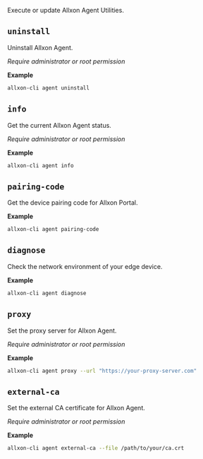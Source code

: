 Execute or update Allxon Agent Utilities.

## `uninstall`

Uninstall Allxon Agent.

*Require administrator or root permission*

**Example**

```bash
allxon-cli agent uninstall
```

## `info`

Get the current Allxon Agent status.

*Require administrator or root permission*

**Example**

```bash
allxon-cli agent info
```

## `pairing-code`

Get the device pairing code for Allxon Portal.

**Example**

```bash
allxon-cli agent pairing-code
```

## `diagnose`

Check the network environment of your edge device.

**Example**

```bash
allxon-cli agent diagnose
```

## `proxy`

Set the proxy server for Allxon Agent.

*Require administrator or root permission*

**Example**

```bash
allxon-cli agent proxy --url "https://your-proxy-server.com"
```

## `external-ca`

Set the external CA certificate for Allxon Agent.

*Require administrator or root permission*

**Example**

```bash
allxon-cli agent external-ca --file /path/to/your/ca.crt
```
